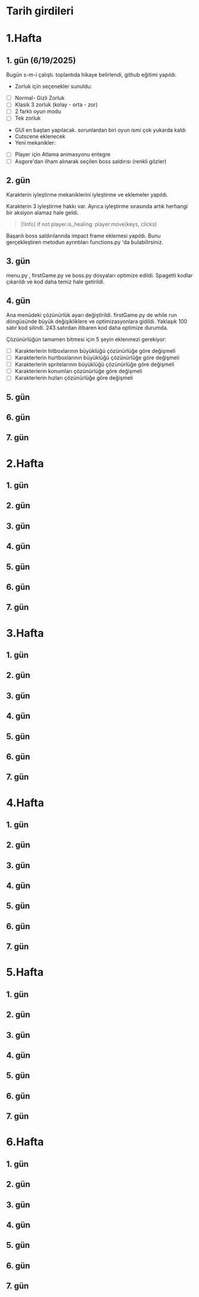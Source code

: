 # Tarih girdileri

# 1.Hafta

## 1. gün (6/19/2025)
Bugün s-m-i çalıştı. toplantıda hikaye belirlendi, github eğitimi yapıldı. 
- Zorluk için seçenekler sunuldu:
- [ ] Normal- Gizli Zorluk
- [ ] Klasik 3 zorluk (kolay - orta - zor)
- [ ] 2 farklı oyun modu
- [ ] Tek zorluk

- GUI en baştan yapılacak. sorunlardan biri oyun ismi çok yukarda kaldı
- Cutscene eklenecek
- Yeni mekanikler:
- [ ] Player için Atlama animasyonu entegre
- [ ] Asgore'dan ilham alınarak seçilen boss saldırısı (renkli gözler)

## 2. gün
Karakterin iyleştirme mekaniklerini iyleştirme ve eklemeler yapıldı.

Karakterin 3 iyleştirme hakkı var. Ayrıca iyleştirme sırasında artık herhangi bir aksiyon alamaz hale geldi.

>[!info]  if not player.is_healing: player.move(keys, clicks)

Başarılı boss saldırılarında impact frame eklemesi yapıldı. Bunu gerçekleştiren metodun ayrıntıları functions.py 'da bulabilirsiniz.

## 3. gün
menu.py , firstGame.py ve boss.py dosyaları optimize edildi. Spagetti kodlar çıkarıldı ve kod daha temiz hale getirildi.

## 4. gün
Ana menüdeki çözünürlük ayarı değiştirildi. firstGame.py de while run döngüsünde büyük değişikliklere ve optimizasyonlara gidildi. Yaklaşık 100 satır kod silindi. 243.satırdan itibaren kod daha optimize durumda.

Çözünürlüğün tamamen bitmesi için 5 şeyin eklenmezi gerekiyor:

- [ ] Karakterlerin hitboxlarının büyüklüğü çözünürlüğe göre değişmeli
- [ ] Karakterlerin hurtboxlarının büyüklüğü çözünürlüğe göre değişmeli
- [ ] Karakterlerin spritelarının büyüklüğü çözünürlüğe göre değişmeli
- [ ] Karakterlerin konumları çözünürlüğe göre değişmeli
- [ ] Karakterlerin hızları çözünürlüğe göre değişmeli
## 5. gün

## 6. gün
## 7. gün
# 2.Hafta

## 1. gün

## 2. gün
## 3. gün
## 4. gün
## 5. gün

## 6. gün
## 7. gün

# 3.Hafta

## 1. gün

## 2. gün
## 3. gün
## 4. gün
## 5. gün

## 6. gün
## 7. gün

# 4.Hafta

## 1. gün

## 2. gün
## 3. gün
## 4. gün
## 5. gün

## 6. gün
## 7. gün

# 5.Hafta

## 1. gün

## 2. gün
## 3. gün
## 4. gün
## 5. gün

## 6. gün
## 7. gün

# 6.Hafta

## 1. gün

## 2. gün
## 3. gün
## 4. gün
## 5. gün

## 6. gün
## 7. gün